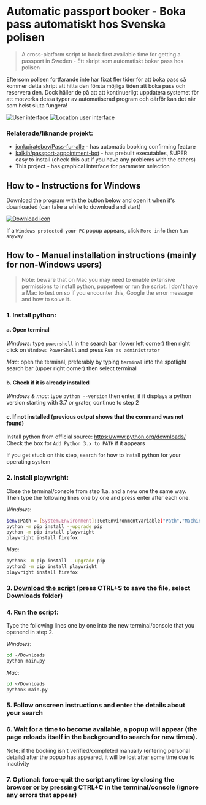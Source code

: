 # Automatic passport booker - Boka pass automatiskt hos Svenska polisen

> A cross-platform script to book first available time for getting a passport in Sweden - Ett skript som automatiskt bokar pass hos polisen

Eftersom polisen fortfarande inte har fixat fler tider för att boka pass så kommer detta skript att hitta den första möjliga tiden att boka pass och reservera den. Dock håller de på att att kontinuerligt uppdatera systemet för att motverka dessa typer av automatiserad program och därför kan det när som helst sluta fungera!

![User interface](https://i.imgur.com/a0jFgia.png)
![Location user interface](https://i.imgur.com/VM1XKI5.png)

### Relaterade/liknande projekt:

- [jonkpirateboy/Pass-fur-alle](https://github.com/jonkpirateboy/Pass-fur-alle) - has automatic booking confirming feature
- [kalkih/passport-appointment-bot](https://github.com/kalkih/passport-appointment-bot) - has prebuilt executables, SUPER easy to install (check this out if you have any problems with the others)
- This project - has graphical interface for parameter selection

## How to - Instructions for Windows

Download the program with the button below and open it when it's downloaded (can take a while to download and start)

[![Download icon](https://img.shields.io/badge/dynamic/json?color=brightgreen&label=Download&query=%24.tag_name&url=https%3A%2F%2Fapi.github.com%2Frepos%2Felias123tre%2Fpassport_booker_se%2Freleases%2Flatest&style=for-the-badge)](https://github.com/elias123tre/passport_booker_se/releases/latest/download/passport_booker_se.exe)

If a `Windows protected your PC` popup appears, click `More info` then `Run anyway`

## How to - Manual installation instructions (mainly for non-Windows users)

> Note: beware that on Mac you may need to enable extensive permissions to install python, puppeteer or run the script. I don't have a Mac to test on so if you encounter this, Google the error message and how to solve it.

### 1. Install python:

#### a. Open terminal

_Windows_: type `powershell` in the search bar (lower left corner) then right click on `Windows PowerShell` and press `Run as administrator`

_Mac_: open the terminal, preferably by typing `terminal` into the spotlight search bar (upper right corner) then select terminal

#### b. Check if it is already installed

_Windows & mac_: type `python --version` then enter, if it displays a python version starting with 3.7 or grater, continue to step 2

#### c. If not installed (previous output shows that the command was not found)

Install python from official source: https://www.python.org/downloads/  
 Check the box for `Add Python 3.x to PATH` if it appears

If you get stuck on this step, search for how to install python for your operating system

### 2. Install playwright:

Close the terminal/console from step 1.a. and a new one the same way. Then type the following lines one by one and press enter after each one.

_Windows_:

```sh
$env:Path = [System.Environment]::GetEnvironmentVariable("Path","Machine") + ";" + [System.Environment]::GetEnvironmentVariable("Path","User")
python -m pip install --upgrade pip
python -m pip install playwright
playwright install firefox
```

_Mac_:

```sh
python3 -m pip install --upgrade pip
python3 -m pip install playwright
playwright install firefox
```

### 3. [Download the script](https://raw.githubusercontent.com/elias123tre/passport_booker_se/main/main.py) (press CTRL+S to save the file, select Downloads folder)

### 4. Run the script:

Type the following lines one by one into the new terminal/console that you openend in step 2.

_Windows_:

```sh
cd ~/Downloads
python main.py
```

_Mac_:

```sh
cd ~/Downloads
python3 main.py
```

### 5. Follow onscreen instructions and enter the details about your search

### 6. Wait for a time to become available, a popup will appear (the page reloads itself in the background to search for new times).

Note: if the booking isn't verified/completed manually (entering personal details) after the popup has appeared, it will be lost after some time due to inactivity

### 7. Optional: force-quit the script anytime by closing the browser or by pressing CTRL+C in the terminal/console (ignore any errors that appear)
